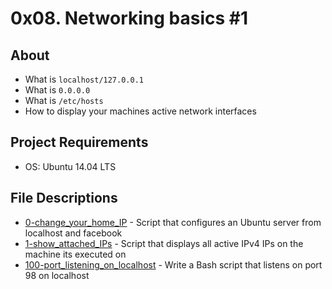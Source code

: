 # 0x08. Networking basics #1
## About
* What is `localhost/127.0.0.1`
* What is `0.0.0.0`
* What is `/etc/hosts`
* How to display your machines active network interfaces
## Project Requirements
* OS: Ubuntu 14.04 LTS
## File Descriptions
* [0-change_your_home_IP](0-change_your_home_IP) - Script that configures an Ubuntu server from localhost and facebook
* [1-show_attached_IPs](1-show_attached_IPs) - Script that displays all active IPv4 IPs on the machine its executed on
* [100-port_listening_on_localhost](100-port_listening_on_localhost) - Write a Bash script that listens on port 98 on localhost
